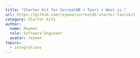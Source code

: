 ```yaml
---
title: "Starter Kit for SurrealDB + Tauri + Next.js."
url: https://github.com/reymom/surrealdb-starter-taurikit
category: Starter Kits
author:
  name: Reymon
  role: Software Engineer
  avatar: reymon
topics:
  - integrations
---
```


